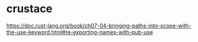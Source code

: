 # crustace

https://doc.rust-lang.org/book/ch07-04-bringing-paths-into-scope-with-the-use-keyword.html#re-exporting-names-with-pub-use